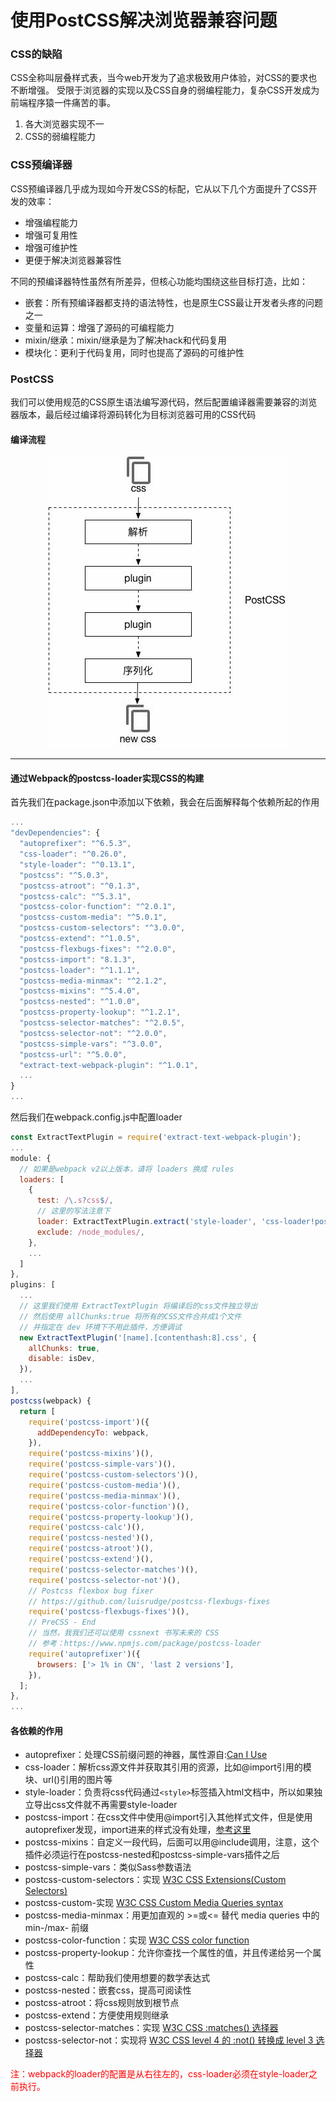 # 使用PostCSS解决浏览器兼容问题

### CSS的缺陷
CSS全称叫层叠样式表，当今web开发为了追求极致用户体验，对CSS的要求也不断增强。
受限于浏览器的实现以及CSS自身的弱编程能力，复杂CSS开发成为前端程序猿一件痛苦的事。

1. 各大浏览器实现不一
2. CSS的弱编程能力

### CSS预编译器

CSS预编译器几乎成为现如今开发CSS的标配，它从以下几个方面提升了CSS开发的效率：

- 增强编程能力
- 增强可复用性
- 增强可维护性
- 更便于解决浏览器兼容性

不同的预编译器特性虽然有所差异，但核心功能均围绕这些目标打造，比如：

- 嵌套：所有预编译器都支持的语法特性，也是原生CSS最让开发者头疼的问题之一
- 变量和运算：增强了源码的可编程能力
- mixin/继承：mixin/继承是为了解决hack和代码复用
- 模块化：更利于代码复用，同时也提高了源码的可维护性

### PostCSS

我们可以使用规范的CSS原生语法编写源代码，然后配置编译器需要兼容的浏览器版本，最后经过编译将源码转化为目标浏览器可用的CSS代码
#### 编译流程
<p align="center">
  <img alt="postcss" src="./img/postcss.jpg" height="466" width="385">
</p>
<hr>

#### 通过Webpack的postcss-loader实现CSS的构建

首先我们在package.json中添加以下依赖，我会在后面解释每个依赖所起的作用

```javascript
...
"devDependencies": {
  "autoprefixer": "^6.5.3",
  "css-loader": "^0.26.0",
  "style-loader": "^0.13.1",
  "postcss": "^5.0.3",
  "postcss-atroot": "^0.1.3",
  "postcss-calc": "^5.3.1",
  "postcss-color-function": "^2.0.1",
  "postcss-custom-media": "^5.0.1",
  "postcss-custom-selectors": "^3.0.0",
  "postcss-extend": "^1.0.5",
  "postcss-flexbugs-fixes": "^2.0.0",
  "postcss-import": "8.1.3",
  "postcss-loader": "^1.1.1",
  "postcss-media-minmax": "^2.1.2",
  "postcss-mixins": "^5.4.0",
  "postcss-nested": "^1.0.0",
  "postcss-property-lookup": "^1.2.1",
  "postcss-selector-matches": "^2.0.5",
  "postcss-selector-not": "^2.0.0",
  "postcss-simple-vars": "^3.0.0",
  "postcss-url": "^5.0.0",
  "extract-text-webpack-plugin": "^1.0.1",
  ...
}
...
```

然后我们在webpack.config.js中配置loader

```javascript
const ExtractTextPlugin = require('extract-text-webpack-plugin');
...
module: {
  // 如果是webpack v2以上版本，请将 loaders 换成 rules
  loaders: [
    {
      test: /\.s?css$/,
      // 这里的写法注意下
      loader: ExtractTextPlugin.extract('style-loader', 'css-loader!postcss-loader?-autoprefixer'),
      exclude: /node_modules/,
    },
    ...
  ]
},
plugins: [
  ...
  // 这里我们使用 ExtractTextPlugin 将编译后的css文件独立导出
  // 然后使用 allChunks:true 将所有的CSS文件合并成1个文件
  // 并指定在 dev 环境下不用此插件，方便调试
  new ExtractTextPlugin('[name].[contenthash:8].css', {
    allChunks: true,
    disable: isDev,
  }),
  ...
],
postcss(webpack) {
  return [
    require('postcss-import')({
      addDependencyTo: webpack,
    }),
    require('postcss-mixins')(),
    require('postcss-simple-vars')(),
    require('postcss-custom-selectors')(),
    require('postcss-custom-media')(),
    require('postcss-media-minmax')(),
    require('postcss-color-function')(),
    require('postcss-property-lookup')(),
    require('postcss-calc')(),
    require('postcss-nested')(),
    require('postcss-atroot')(),
    require('postcss-extend')(),
    require('postcss-selector-matches')(),
    require('postcss-selector-not')(),
    // Postcss flexbox bug fixer
    // https://github.com/luisrudge/postcss-flexbugs-fixes
    require('postcss-flexbugs-fixes')(),
    // PreCSS - End
    // 当然，我我们还可以使用 cssnext 书写未来的 CSS
    // 参考：https://www.npmjs.com/package/postcss-loader
    require('autoprefixer')({
      browsers: ['> 1% in CN', 'last 2 versions'],
    }),
  ];
},
...
```

#### 各依赖的作用

- autoprefixer：处理CSS前缀问题的神器，属性源自:[Can I Use](https://caniuse.com/)
- css-loader：解析css源文件并获取其引用的资源，比如@import引用的模块、url()引用的图片等
- style-loader：负责将css代码通过`<style>`标签插入html文档中，所以如果独立导出css文件就不再需要style-loader
- postcss-import：在css文件中使用@import引入其他样式文件，但是使用autoprefixer发现，import进来的样式没有处理，[参考这里](https://github.com/zhengweikeng/blog/issues/9)
- postcss-mixins：自定义一段代码，后面可以用@include调用，注意，这个插件必须运行在postcss-nested和postcss-simple-vars插件之后
- postcss-simple-vars：类似Sass参数语法
- postcss-custom-selectors：实现 [W3C CSS Extensions(Custom Selectors) ](http://dev.w3.org/csswg/css-extensions/#custom-selectors)
- postcss-custom-实现 [W3C CSS Custom Media Queries syntax](https://drafts.csswg.org/mediaqueries-5/#custom-mq)
- postcss-media-minmax：用更加直观的 >=或<= 替代 media queries 中的 min-/max- 前缀
- postcss-color-function：实现 [W3C CSS color function](https://drafts.csswg.org/css-color/#modifying-colors)
- postcss-property-lookup：允许你查找一个属性的值，并且传递给另一个属性
- postcss-calc：帮助我们使用想要的数学表达式
- postcss-nested：嵌套css，提高可阅读性
- postcss-atroot：将css规则放到根节点
- postcss-extend：方便使用规则继承
- postcss-selector-matches：实现 [W3C CSS :matches() 选择器](https://css-tricks.com/almanac/selectors/m/matches/)
- postcss-selector-not：实现将 [W3C CSS level 4 的 :not() 转换成 level 3 选择器](http://dev.w3.org/csswg/selectors-4/#negation)


<p style="color: red">注：webpack的loader的配置是从右往左的，css-loader必须在style-loader之前执行。</p>